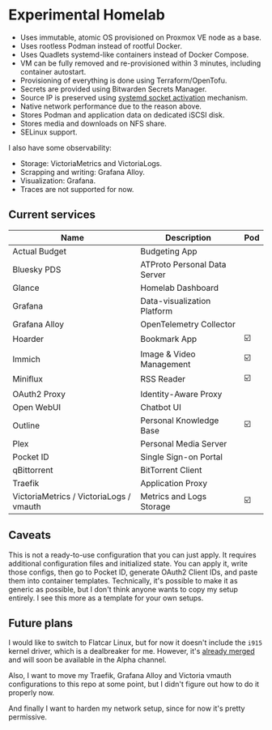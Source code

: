 # Experimental Homelab

- Uses immutable, atomic OS provisioned on Proxmox VE node as a base.
- Uses rootless Podman instead of rootful Docker.
- Uses Quadlets systemd-like containers instead of Docker Compose.
- VM can be fully removed and re-provisioned within 3 minutes, including container autostart.
- Provisioning of everything is done using Terraform/OpenTofu.
- Secrets are provided using Bitwarden Secrets Manager.
- Source IP is preserved using [systemd socket activation](https://github.com/eriksjolund/podman-networking-docs?tab=readme-ov-file#socket-activation-systemd-user-service) mechanism.
- Native network performance due to the reason above.
- Stores Podman and application data on dedicated iSCSI disk.
- Stores media and downloads on NFS share.
- SELinux support.

I also have some observability:

  - Storage: VictoriaMetrics and VictoriaLogs.
  - Scrapping and writing: Grafana Alloy.
  - Visualization: Grafana.
  - Traces are not supported for now.

## Current services

| Name                                    | Description                  | Pod |
|-----------------------------------------|------------------------------|-----|
| Actual Budget                           | Budgeting App                |     |
| Bluesky PDS                             | ATProto Personal Data Server |     |
| Glance                                  | Homelab Dashboard            |     |
| Grafana                                 | Data-visualization Platform  |     |
| Grafana Alloy                           | OpenTelemetry Collector      |     |
| Hoarder                                 | Bookmark App                 | ☑️  |
| Immich                                  | Image & Video Management     | ☑️  |
| Miniflux                                | RSS Reader                   | ☑️  |
| OAuth2 Proxy                            | Identity-Aware Proxy         |     |
| Open WebUI                              | Chatbot UI                   |     |
| Outline                                 | Personal Knowledge Base      | ☑️  |
| Plex                                    | Personal Media Server        |     |
| Pocket ID                               | Single Sign-on Portal        |     |
| qBittorrent                             | BitTorrent Client            |     |
| Traefik                                 | Application Proxy            |     |
| VictoriaMetrics / VictoriaLogs / vmauth | Metrics and Logs Storage     | ☑️  |

## Caveats

This is not a ready-to-use configuration that you can just apply. It requires additional configuration files
and initialized state. You can apply it, write those configs, then go to Pocket ID, generate OAuth2 Client IDs,
and paste them into container templates. Technically, it's possible to make it as generic as possible,
but I don't think anyone wants to copy my setup entirely. I see this more as a template for your own setups.

## Future plans

I would like to switch to Flatcar Linux, but for now it doesn't include the `i915` kernel driver,
which is a dealbreaker for me. However, it's [already merged](https://github.com/flatcar/scripts/pull/2349)
and will soon be available in the Alpha channel.

Also, I want to move my Traefik, Grafana Alloy and Victoria vmauth configurations to this repo
at some point, but I didn't figure out how to do it properly now.

And finally I want to harden my network setup, since for now it's pretty permissive.

